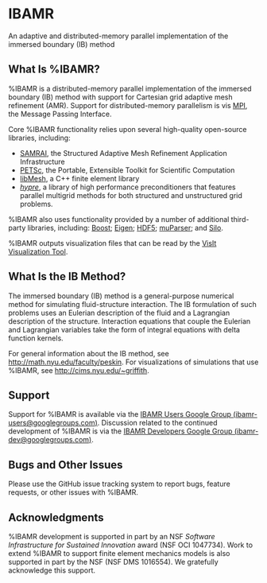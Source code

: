 IBAMR
=====

An adaptive and distributed-memory parallel implementation of the immersed boundary (IB) method

What Is %IBAMR?
--------------

%IBAMR is a distributed-memory parallel implementation of the immersed boundary (IB) method with support for Cartesian grid adaptive mesh refinement (AMR).  Support for distributed-memory parallelism is vis <a href="http://www.mcs.anl.gov/research/projects/mpi" target="_blank">MPI</a>, the Message Passing Interface.

Core %IBAMR functionality relies upon several high-quality open-source libraries, including:
 * [SAMRAI](https://computation-rnd.llnl.gov/SAMRAI), the Structured Adaptive Mesh Refinement Application Infrastructure
 * [PETSc](http://www.mcs.anl.gov/petsc), the Portable, Extensible Toolkit for Scientific Computation
 * [libMesh](http://libmesh.sourceforge.net), a C++ finite element library
 * [*hypre*](http://computation.llnl.gov/casc/linear_solvers/sls_hypre.html), a library of high performance preconditioners that features parallel multigrid methods for both structured and unstructured grid problems.

%IBAMR also uses functionality provided by a number of additional third-party libraries, including: [Boost](http://www.boost.org); [Eigen](http://eigen.tuxfamily.org/index.php); [HDF5](http://www.hdfgroup.org/HDF5); [muParser](http://muparser.beltoforion.de); and [Silo](https://wci.llnl.gov/codes/silo).

%IBAMR outputs visualization files that can be read by the [VisIt Visualization Tool](https://wci.llnl.gov/codes/visit).

What Is the IB Method?
----------------------

The immersed boundary (IB) method is a general-purpose numerical method for simulating fluid-structure interaction.  The IB formulation of such problems uses an Eulerian description of the fluid and a Lagrangian description of the structure.  Interaction equations that couple the Eulerian and Lagrangian variables take the form of integral equations with delta function kernels.

For general information about the IB method, see http://math.nyu.edu/faculty/peskin.  For visualizations of simulations that use %IBAMR, see http://cims.nyu.edu/~griffith.


Support
-------

Support for %IBAMR is available via the [IBAMR Users Google Group (ibamr-users@googlegroups.com)](http://groups.google.com/group/ibamr-users).  Discussion related to the continued development of %IBAMR is via the [IBAMR Developers Google Group (ibamr-dev@googlegroups.com)](http://groups.google.com/group/ibamr-dev). 

Bugs and Other Issues
---------------------

Please use the GitHub issue tracking system to report bugs, feature requests, or
 other issues with %IBAMR.

Acknowledgments
---------------

%IBAMR development is supported in part by an NSF <i>Software Infrastructure for Sustained Innovation</i> award (NSF OCI 1047734).  Work to extend %IBAMR to support finite element mechanics models is also supported in part by the NSF (NSF DMS 1016554).  We gratefully acknowledge this support.

